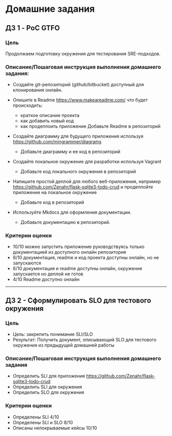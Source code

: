# Домашние задания

## ДЗ 1 - PoC GTFO

### Цель
Продолжаем подготовку окружения для тестирования SRE-подходов.

### Описание/Пошаговая инструкция выполнения домашнего задания:

* Создайте git-репозиторий (github/bitbucket) доступный для клонирования онлайн.
* Опишите в Readme https://www.makeareadme.com/ что будет происходить:
    - краткое описание проекта
    - как добавить новый код
    - как продеплоить приложение Добавьте Readme в репозиторий

* Создайте диаграмму для будущего приложения используя https://github.com/mingrammer/diagrams 
    - Добавьте диаграмму и ее код в репозиторий

* Создайте локальное окружение для разработки используя Vagrant
    - Добавьте код локального окружения в репозиторий 

* Напишите простой деплой для любого веб-приложения, например
https://github.com/Zenahr/flask-sqlite3-todo-crud и продеплойте приложение на локальное окружение
    - Добавьте код в репозиторий

* Используйте Mkdocs для оформления документации. 
    - Добавьте документацию в репозиторий.

### Критерии оценки
  - 10/10 можно запустить приложение руководствуясь только документацией из доступного онлайн репозитория
  - 8/10 документация, readme и код проекта доступны онлайн, но не запускаются
  - 6/10 документация и readme доступны онлайн, окружение запускается но деплой не готов
  - 4/10 Readme доступно онлайн

---

## ДЗ 2 - Сформулировать SLO для тестового окружения

### Цель
* Цель: закрепить понимание SLI/SLO
* Результат: Получить документ, описывающий SLO для тестового окружения из предыдущей домашней работы

### Описание/Пошаговая инструкция выполнения домашнего задания
* Определить SLI для приложения https://github.com/Zenahr/flask-sqlite3-todo-crud 
* Определить SLI для окружения
* Определить SLO для окружения

### Критерии оценки
* Определены SLI 4/10
* Определены SLI и SLO 8/10
* Описаны непокрываемые кейсы 10/10